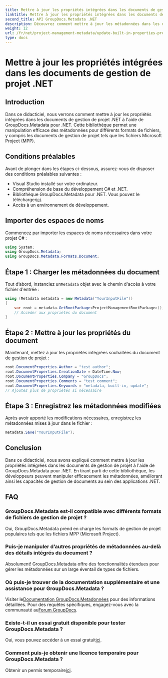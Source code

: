 ```yaml
---
title: Mettre à jour les propriétés intégrées dans les documents de gestion de projet .NET
linktitle: Mettre à jour les propriétés intégrées dans les documents de gestion de projet .NET
second_title: API GroupDocs.Metadata .NET
description: Découvrez comment mettre à jour les métadonnées dans les documents de gestion de projet .NET avec GroupDocs.Metadata for .NET. Améliorez efficacement la gestion des documents.
weight: 12
url: /fr/net/project-management-metadata/update-built-in-properties-project-management-documents/
type: docs
---
```

# Mettre à jour les propriétés intégrées dans les documents de gestion de projet .NET

## Introduction
Dans ce didacticiel, nous verrons comment mettre à jour les propriétés intégrées dans les documents de gestion de projet .NET à l'aide de GroupDocs.Metadata pour .NET. Cette bibliothèque permet une manipulation efficace des métadonnées pour différents formats de fichiers, y compris les documents de gestion de projet tels que les fichiers Microsoft Project (MPP).
## Conditions préalables
Avant de plonger dans les étapes ci-dessous, assurez-vous de disposer des conditions préalables suivantes :
- Visual Studio installé sur votre ordinateur.
- Compréhension de base du développement C# et .NET.
-  Bibliothèque GroupDocs.Metadata pour .NET. Vous pouvez le télécharger[ici](https://releases.groupdocs.com/metadata/net/).
- Accès à un environnement de développement.

## Importer des espaces de noms
Commencez par importer les espaces de noms nécessaires dans votre projet C# :
```csharp
using System;
using GroupDocs.Metadata;
using GroupDocs.Metadata.Formats.Document;
```
## Étape 1 : Charger les métadonnées du document
 Tout d’abord, instanciez un`Metadata` objet avec le chemin d'accès à votre fichier d'entrée :
```csharp
using (Metadata metadata = new Metadata("YourInputFile"))
{
    var root = metadata.GetRootPackage<ProjectManagementRootPackage>();
    // Accéder aux propriétés du document
}
```
## Étape 2 : Mettre à jour les propriétés du document
Maintenant, mettez à jour les propriétés intégrées souhaitées du document de gestion de projet :
```csharp
root.DocumentProperties.Author = "test author";
root.DocumentProperties.CreationDate = DateTime.Now;
root.DocumentProperties.Company = "GroupDocs";
root.DocumentProperties.Comments = "test comment";
root.DocumentProperties.Keywords = "metadata, built-in, update";
// Ajoutez plus de propriétés si nécessaire
```
## Étape 3 : Enregistrez les métadonnées modifiées
Après avoir apporté les modifications nécessaires, enregistrez les métadonnées mises à jour dans le fichier :
```csharp
metadata.Save("YourInputFile");
```

## Conclusion
Dans ce didacticiel, nous avons expliqué comment mettre à jour les propriétés intégrées dans les documents de gestion de projet à l'aide de GroupDocs.Metadata pour .NET. En tirant parti de cette bibliothèque, les développeurs peuvent manipuler efficacement les métadonnées, améliorant ainsi les capacités de gestion de documents au sein des applications .NET.

## FAQ
### GroupDocs.Metadata est-il compatible avec différents formats de fichiers de gestion de projet ?
Oui, GroupDocs.Metadata prend en charge les formats de gestion de projet populaires tels que les fichiers MPP (Microsoft Project).
### Puis-je manipuler d’autres propriétés de métadonnées au-delà des détails intégrés du document ?
Absolument! GroupDocs.Metadata offre des fonctionnalités étendues pour gérer les métadonnées sur un large éventail de types de fichiers.
### Où puis-je trouver de la documentation supplémentaire et une assistance pour GroupDocs.Metadata ?
 Visiter le[Documentation GroupDocs.Metadonnées](https://tutorials.groupdocs.com/metadata/net/) pour des informations détaillées. Pour des requêtes spécifiques, engagez-vous avec la communauté au[Forum GroupDocs](https://forum.groupdocs.com/c/metadata/14).
### Existe-t-il un essai gratuit disponible pour tester GroupDocs.Metadata ?
 Oui, vous pouvez accéder à un essai gratuit[ici](https://releases.groupdocs.com/).
### Comment puis-je obtenir une licence temporaire pour GroupDocs.Metadata ?
 Obtenir un permis temporaire[ici](https://purchase.groupdocs.com/temporary-license/).